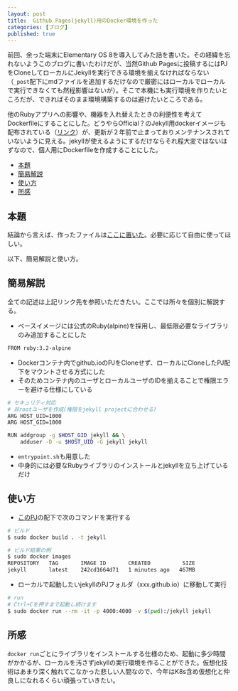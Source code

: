 ```yaml
---
layout: post
title:  Github Pages(jekyll)用のDocker環境を作った
categories: [ブログ]
published: true
---
```


前回、余った端末にElementary OS 8を導入してみた話を書いた。その経緯を忘れないようこのブログに書いたわけだが、当然Github Pagesに投稿するにはPJをCloneしてローカルにJekyllを実行できる環境を揃えなければならない（`_post`配下にmdファイルを追加するだけなので厳密にはローカルでローカルで実行できなくても然程影響はないが）。そこで本機にも実行環境を作りたいところだが、できればそのまま環境構築するのは避けたいところである。

他のRubyアプリへの影響や、機器を入れ替えたときの利便性を考えてDockerfileにすることにした。どうやらOfficial？のJekyll用dockerイメージも配布されている（[リンク](https://hub.docker.com/r/jekyll/jekyll)）が、更新が２年前で止まっておりメンテナンスされていないように見える。jekyllが使えるようにするだけならそれ程大変ではないはずなので、個人用にDockerfileを作成することにした。

- [本題](#本題)
- [簡易解説](#簡易解説)
- [使い方](#使い方)
- [所感](#所感)

## 本題

結論から言えば、作ったファイルは[ここに置いた](https://github.com/akihiros/jekyll-docker)。必要に応じて自由に使ってほしい。

以下、簡易解説と使い方。

## 簡易解説

全ての記述は上記リンク先を参照いただきたい。ここでは所々を個別に解説する。

- ベースイメージには公式のRuby(alpine)を採用し、最低限必要なライブラリのみ追加することにした

```sh
FROM ruby:3.2-alpine
```

- Dockerコンテナ内でgithub.ioのPJをCloneせず、ローカルにCloneしたPJ配下をマウントさせる方式にした
- そのためコンテナ内のユーザとローカルユーザのIDを揃えることで権限エラーを避ける仕様にしている

```sh
# セキュリティ対応
# 非rootユーザを作成(権限をjekyll projectに合わせる)
ARG HOST_UID=1000
ARG HOST_GID=1000

RUN addgroup -g $HOST_GID jekyll && \
    adduser -D -u $HOST_UID -G jekyll jekyll
```

- `entrypoint.sh`も用意した
- 中身的には必要なRubyライブラリのインストールとjekyllを立ち上げているだけ

## 使い方

- [このPJ](https://github.com/akihiros/jekyll-docker)の配下で次のコマンドを実行する

```sh
# ビルド
$ sudo docker build . -t jekyll

# ビルド結果の例
$ sudo docker images
REPOSITORY   TAG       IMAGE ID       CREATED          SIZE
jekyll       latest    242cd1664d71   1 minutes ago   467MB
```

- ローカルで起動したいjekyllのPJフォルダ（xxx.github.io）に移動して実行

```sh
# run
# Ctrl+Cを押すまで起動し続けます
$ sudo docker run --rm -it -p 4000:4000 -v $(pwd):/jekyll jekyll
```

## 所感

`docker run`ごとにライブラリをインストールする仕様のため、起動に多少時間がかかるが、ローカルを汚さずjekyllの実行環境を作ることができた。仮想化技術はあまり深く触れてこなかった悲しい人間なので、今年はK8s含め仮想化と仲良しになれるくらい頑張っていきたい。
